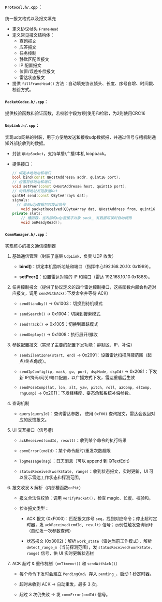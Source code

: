 #### **`Protocol.h/.cpp`** ：

统一报文格式以及报文填充

- 定义协议帧头 `FrameHead`
- 定义常见报文结构体：
  - 查询报文
  - 应答报文
  - 任务控制
  - 静默区配置报文
  - IP 配置报文
  - 位置/误差补偿报文
  - 雷达状态报文
- 提供 `fillFrameHead()` 方法：自动填充协议帧头、长度、序号自增、时间戳、校验方式。



#### **`PacketCodec.h/.cpp`**：

提供校验函数和验证函数，若校验字段为1则使用和检验，为2则使用CRC16



#### **`UdpLink.h/.cpp`**：

实现udp网络的封装，用于方便地发送和接收udp数据报，并通过信号与槽机制通知外部接收到的数据。

- 封装 `QUdpSocket`，支持单播/广播/本机 loopback。

- 提供接口：

  ```cpp
  // 绑定本地地址和端口
  bool bind(const QHostAddress& addr, quint16 port);
  // 设置目标地址和端口
  void setPeer(const QHostAddress& host, quint16 port);
  // 向目标地址发送数据dat
  qint64 send(const QByteArray& dat);
  signals:
  	// 收到udp数据包时发出信号
      void packetReceived(QByteArray dat, QHostAddress from, quint16 port);
  private slots:
      // 槽函数，当内部的udp套接字对象 sock_ 有数据可读时自动调用
      void onReadyRead();
  ```



#### **`CommManager.h/.cpp`**：

实现核心的报文通信控制器

1. 基础通信管理（封装了底层 `UdpLink`，负责 UDP 收发）

   - **bind()**：绑定本机监听地址和端口（指挥中心192.168.20.10: 0x1999）。

   - **setPeer()**：设置雷达对端的 IP 和端口（雷达 192.168.10.10:0x1888）。

2. 任务控制报文（提供了协议定义的四个雷达控制接口，这些函数内部会构造对应报文，调用 `sendWithAck()`下发命令并等待 ACK）

   - `sendStandby()` → 0x1003：切换到待机模式

   - `sendSearch()` → 0x1004：切换到搜索模式

   - `sendTrack()` → 0x1005：切换到跟踪模式

   - `sendDeploy()` → 0x1008：执行展开/撤收

3. 参数配置报文（实现了主要的配置下发功能：静默区、IP、补偿）

   -  `sendSilentZone(start, end)` → 0x2091：设置雷达扫描屏蔽范围（起点/终点角度）。
   -  `sendIpConfig(ip, mask, gw, port, dspMode, dspId)` → 0x2081：下发新 IP/掩码/网关/端口配置，以广播方式下发，雷达重启后生效

   -  `sendPoseComp(lat, lon, alt, yaw, pitch, roll, azComp, elComp, rngComp)` → 0x2011：下发经纬度、姿态角和系统补偿参数。

4. 查询机制
   - `query(queryId)`：查询雷达参数， 使用 `0xF001` 查询报文，雷达会返回对应的反馈报文。

5. UI 交互接口（信号槽）

   - `ackReceived(cmdId, result)`：收到某个命令的执行结果

   - `commError(cmdId)`：某个命令超时/重发次数超限

   - `logMessage(msg)`：日志消息（可以 append 到 QTextEdit）

   - `statusReceived(workState, range)`：收到状态报文，实时更新，UI 可以显示雷达工作状态和探测范围。

6. 报文收发 & 解析（内部槽函数`onPkt`）

   - 报文合法性校验：调用 `verifyPacket()`，检查 magic、长度、校验和。

   - 检查报文类型：

     - ACK 报文 (0xF000)：匹配报文序号 `seq`，找到对应命令；停止超时定时器，发 `ackReceived(cmdId, result)` 信号；示例性触发查询闭环（自动发一次参数查询）

     - 状态报文 (0x3002)：解析 `work_state`（雷达当前工作模式），解析 `detect_range_m`（当前探测范围），发 `statusReceived(workState, range)` 信号，供 UI 实时更新状态栏

7. ACK 超时 & 重传机制（`onTimeout()` 和 `sendWithAck()`）

   - 每个命令下发时会建立 `PendingCmd`，存入 `pending_`，启动 1 秒定时器。

   - 超时未收到 ACK → 自动重发，最多 3 次。

   - 超过 3 次仍失败 → 发 `commError(cmdId)` 信号。